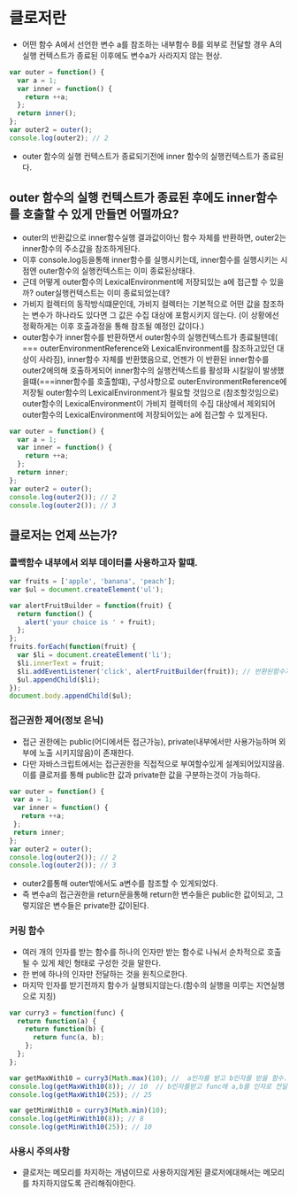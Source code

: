 # 클로저란
- 어떤 함수 A에서 선언한 변수 a를 참조하는 내부함수 B를 외부로 전달할 경우 A의 실행 컨텍스트가 종료된 이후에도 변수a가 사라지지 않는 현상.

```js
var outer = function() {
  var a = 1;
  var inner = function() {
    return ++a;
  };
  return inner();
};
var outer2 = outer();
console.log(outer2); // 2
```
- outer 함수의 실행 컨텍스트가 종료되기전에 inner 함수의 실행컨텍스트가 종료된다.

## outer 함수의 실행 컨텍스트가 종료된 후에도 inner함수를 호출할 수 있게 만들면 어떨까요?
- outer의 반환값으로 inner함수실행 결과값이아닌 함수 자체를 반환하면, outer2는 inner함수의 주소값을 참조하게된다.
- 이후 console.log등을통해 inner함수를 실행시키는데, inner함수를 실행시키는 시점엔 outer함수의 실행컨텍스트는 이미 종료된상태다.
- 근데 어떻게 outer함수의 LexicalEnvironment에 저장되있는 a에 접근할 수 있을까? outer실행컨텍스트는 이미 종료되었는데?
- 가비지 컬렉터의 동작방식떄문인데, 가비지 컬렉터는 기본적으로 어떤 값을 참조하는 변수가 하나라도 있다면 그 값은 수집 대상에 포함시키지 않는다. (이 상황에선 정확하게는 이후 호출과정을 통해 참조될 예정인 값이다.)
- outer함수가 inner함수를 반환하면서 outer함수의 실행컨텍스트가 종료될텐데( === outerEnvironmentReference와 LexicalEnvironment를 참조하고있던 대상이 사라짐), inner함수 자체를 반환했음으로, 언젠가 이 반환된 inner함수를 outer2에의해 호출하게되어
  inner함수의 실행컨텍스트를 활성화 시킬일이 발생했을떄(===inner함수를 호출할떄), 구성사항으로 outerEnvironmentReference에 저장될 outer함수의 LexicalEnvironment가 필요할 것임으로 (참조할것임으로)
  outer함수의 LexicalEnvironment이 가비지 컬렉터의 수집 대상에서 제외되어 outer함수의 LexicalEnvironment에 저장되어있는 a에 접근할 수 있게된다.
```js
var outer = function() {
  var a = 1;
  var inner = function() {
    return ++a;
  };
  return inner;
};
var outer2 = outer(); 
console.log(outer2()); // 2
console.log(outer2()); // 3
```

## 클로저는 언제 쓰는가?

### 콜백함수 내부에서 외부 데이터를 사용하고자 할떄.
```js
var fruits = ['apple', 'banana', 'peach'];
var $ul = document.createElement('ul');

var alertFruitBuilder = function(fruit) {
  return function() {
    alert('your choice is ' + fruit);
  };
};
fruits.forEach(function(fruit) {
  var $li = document.createElement('li');
  $li.innerText = fruit;
  $li.addEventListener('click', alertFruitBuilder(fruit)); // 반환된함수가 이후 이벤트가 발생했을떄 반환된 함수의 실행컨텍스트에 존재하는 outerEnvirnomentReference에 의해 참조되는 alertFruitBuilder의 인자로넘어온 fruit를 참조할 수 있게된다. 즉, alertFruitBuilder(fruit)는 클로저가 존재한다.
  $ul.appendChild($li);
});
document.body.appendChild($ul);
```

### 접근권한 제어(정보 은닉)
- 접근 권한에는 public(어디에서든 접근가능), private(내부에서만 사용가능하며 외부에 노출 시키지않음)이 존재한다.
- 다만 자바스크립트에서는 접근권한을 직접적으로 부여할수있게 설계되어있지않음. 이를 클로저를 통해 public한 값과 private한 값을 구분하는것이 가능하다.
  
 ```js
 var outer = function() {
  var a = 1;
  var inner = function() {
    return ++a;
  };
  return inner;
};
var outer2 = outer();
console.log(outer2()); // 2
console.log(outer2()); // 3
```
- outer2를통해 outer밖에서도 a변수를 참조할 수 있게되었다.
- 즉 변수a의 접근권한을 return문을통해 return한 변수들은 public한 값이되고, 그렇지않은 변수들은 private한 값이된다.

 
 
### 커링 함수
- 여러 개의 인자를 받는 함수를 하나의 인자만 받는 함수로 나눠서 순차적으로 호출될 수 있게 체인 형태로 구성한 것을 말한다.
- 한 번에 하나의 인자만 전달하는 것을 원칙으로한다.
- 마지막 인자를 받기전까지 함수가 실행되지않는다.(함수의 실행을 미루는 지연실행으로 지칭)
```js
var curry3 = function(func) {
  return function(a) {
    return function(b) {
      return func(a, b);
    };
  };
};

var getMaxWith10 = curry3(Math.max)(10); //  a인자를 받고 b인자를 받을 함수.
console.log(getMaxWith10(8)); // 10  // b인자를받고 func에 a,b를 인자로 전달.
console.log(getMaxWith10(25)); // 25

var getMinWith10 = curry3(Math.min)(10);
console.log(getMinWith10(8)); // 8   
console.log(getMinWith10(25)); // 10  
```

### 사용시 주의사항
- 클로저는 메모리를 차지하는 개념이므로 사용하지않게된 클로저에대해서는 메모리를 차지하지않도록 관리해줘야한다.

